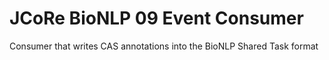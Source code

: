 # JCoRe BioNLP 09 Event Consumer
Consumer that writes CAS annotations into the BioNLP Shared Task format
